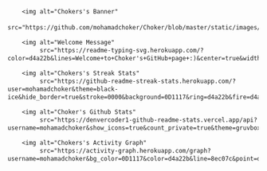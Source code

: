 <p align="center">

		<img alt="Chokers's Banner"
			 src="https://github.com/mohamadchoker/Choker/blob/master/static/images/1629190135634.jpeg">

</p>

<p align="center">
	
		<img alt="Welcome Message"
			 src="https://readme-typing-svg.herokuapp.com/?color=d4a22b&lines=Welcome+to+Choker's+GitHub+page+:)&center=true&width=450&height=55">
	
</p>


<p align="center">

		<img alt="Chokers's Streak Stats"
			 src="https://github-readme-streak-stats.herokuapp.com/?user=mohamadchoker&theme=black-ice&hide_border=true&stroke=0000&background=0D1117&ring=d4a22b&fire=d4a22b&currStreakLabel=d4a22b"/>

</p>

<p align="center">

		<img alt="Choker's Github Stats"
			 src="https://denvercoder1-github-readme-stats.vercel.app/api?username=mohamadchoker&show_icons=true&count_private=true&theme=gruvbox&hide_border=true&bg_color=0D1117"/>
	
</p>

<p align="center">
	
		<img alt="Chokers's Activity Graph"
			 src="https://activity-graph.herokuapp.com/graph?username=mohamadchoker&bg_color=0D1117&color=d4a22b&line=8ec07c&point=d4a22b&hide_border=true"/>

</p>

